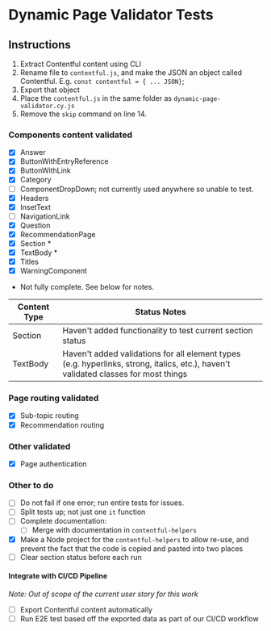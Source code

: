 # Dynamic Page Validator Tests

## Instructions

1. Extract Contentful content using CLI
2. Rename file to `contentful.js`, and make the JSON an object called Contentful. E.g. `const contentful = { ... JSON}`;
3. Export that object
4. Place the `contentful.js` in the same folder as `dynamic-page-validator.cy.js`
5. Remove the `skip` command on line 14.

### Components content validated

- [x] Answer
- [x] ButtonWithEntryReference
- [x] ButtonWithLink
- [x] Category
- [ ] ComponentDropDown; not currently used anywhere so unable to test.
- [x] Headers
- [x] InsetText
- [ ] NavigationLink
- [x] Question
- [x] RecommendationPage
- [x] Section *
- [x] TextBody *
- [x] Titles
- [x] WarningComponent

* Not fully complete. See below for notes.

| Content Type | Status Notes                                                                                                                        |
| ------------ | ----------------------------------------------------------------------------------------------------------------------------------- |
| Section      | Haven't added functionality to test current section status                                                                          |
| TextBody     | Haven't added validations for all element types (e.g. hyperlinks, strong, italics, etc.), haven't validated classes for most things |

### Page routing validated

- [x] Sub-topic routing
- [x] Recommendation routing

### Other validated

- [x] Page authentication

### Other to do

- [ ] Do not fail if one error; run entire tests for issues.
- [ ] Split tests up; not just one `it` function
- [ ] Complete documentation:
   - [ ] Merge with documentation in `contentful-helpers`
- [x] Make a Node project for the `contentful-helpers` to allow re-use, and prevent the fact that the code is copied and pasted into two places
- [ ] Clear section status before each run

#### Integrate with CI/CD Pipeline

_Note: Out of scope of the current user story for this work_

- [ ] Export Contentful content automatically
- [ ] Run E2E test based off the exported data as part of our CI/CD workflow